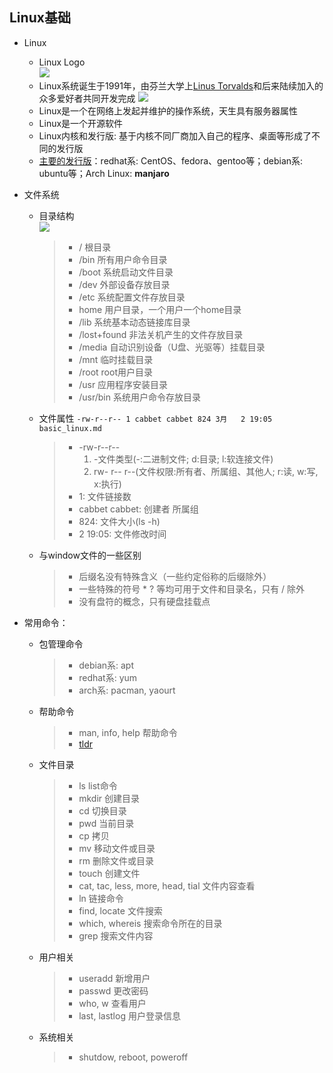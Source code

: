 ## Linux基础

- Linux
    - Linux Logo    
    ![](https://upload.wikimedia.org/wikipedia/commons/3/35/Tux.svg)
    - Linux系统诞生于1991年，由芬兰大学上[Linus Torvalds](https://baike.baidu.com/item/%E6%9E%97%E7%BA%B3%E6%96%AF%C2%B7%E6%9C%AC%E7%BA%B3%E7%AC%AC%E5%85%8B%E7%89%B9%C2%B7%E6%89%98%E7%93%A6%E5%85%B9/1034429?fromtitle=Linus%20Torvalds&fromid=9336769&fr=aladdin)和后来陆续加入的众多爱好者共同开发完成
    ![](https://upload.wikimedia.org/wikipedia/commons/thumb/0/01/LinuxCon_Europe_Linus_Torvalds_03_%28cropped%29.jpg/220px-LinuxCon_Europe_Linus_Torvalds_03_%28cropped%29.jpg)
    - Linux是一个在网络上发起并维护的操作系统，天生具有服务器属性
    - Linux是一个开源软件
    - Linux内核和发行版: 基于内核不同厂商加入自己的程序、桌面等形成了不同的发行版
    - [主要的发行版](https://distrowatch.com/dwres.php?resource=popularity)：redhat系: CentOS、fedora、gentoo等；debian系: ubuntu等；Arch Linux: **manjaro**

- 文件系统
    - 目录结构  
    ![](http://www.runoob.com/wp-content/uploads/2014/06/003vPl7Rty6E8kZRlAEdc690.jpg)
        > - / 根目录
        > - /bin 所有用户命令目录
        > - /boot 系统启动文件目录
        > - /dev 外部设备存放目录
        > - /etc 系统配置文件存放目录
        > - home 用户目录，一个用户一个home目录
        > - /lib 系统基本动态链接库目录
        > - /lost+found 非法关机产生的文件存放目录
        > - /media 自动识别设备（U盘、光驱等）挂载目录
        > - /mnt 临时挂载目录
        > - /root root用户目录
        > - /usr 应用程序安装目录
        > - /usr/bin 系统用户命令存放目录
    - 文件属性
    `-rw-r--r-- 1 cabbet cabbet 824 3月   2 19:05 basic_linux.md`
        > - -rw-r--r--
         >    1) -文件类型(-:二进制文件; d:目录; l:软连接文件)
         >    2) rw- r-- r--(文件权限:所有者、所属组、其他人; r:读, w:写, x:执行)
        > - 1: 文件链接数
        > - cabbet cabbet: 创建者 所属组
        > - 824: 文件大小(ls -h)
        > - 2 19:05: 文件修改时间
    - 与window文件的一些区别
        > - 后缀名没有特殊含义（一些约定俗称的后缀除外）
        > - 一些特殊的符号 * ? 等均可用于文件和目录名，只有 / 除外
        > - 没有盘符的概念，只有硬盘挂载点
- 常用命令：
    - 包管理命令
        > - debian系: apt
        > - redhat系: yum
        > - arch系: pacman, yaourt
    - 帮助命令
        > - man, info, help 帮助命令
        > - [tldr](https://github.com/tldr-pages/tldr)
    - 文件目录
        > - ls list命令
        > - mkdir 创建目录
        > - cd 切换目录
        > - pwd 当前目录
        > - cp 拷贝
        > - mv 移动文件或目录
        > - rm 删除文件或目录
        > - touch 创建文件
        > - cat, tac, less, more, head, tial 文件内容查看
        > - ln 链接命令
        > - find, locate 文件搜索
        > - which, whereis 搜索命令所在的目录
        > - grep 搜索文件内容
    - 用户相关
        > - useradd 新增用户
        > - passwd 更改密码
        > - who, w 查看用户
        > - last, lastlog 用户登录信息
    - 系统相关
        > - shutdow, reboot, poweroff
